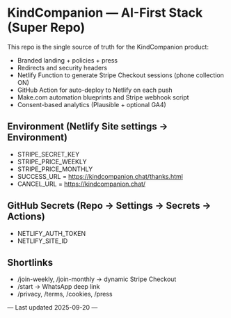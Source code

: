 # KindCompanion — AI-First Stack (Super Repo)

This repo is the single source of truth for the KindCompanion product:
- Branded landing + policies + press
- Redirects and security headers
- Netlify Function to generate Stripe Checkout sessions (phone collection ON)
- GitHub Action for auto-deploy to Netlify on each push
- Make.com automation blueprints and Stripe webhook script
- Consent-based analytics (Plausible + optional GA4)

## Environment (Netlify Site settings → Environment)
- STRIPE_SECRET_KEY
- STRIPE_PRICE_WEEKLY
- STRIPE_PRICE_MONTHLY
- SUCCESS_URL = https://kindcompanion.chat/thanks.html
- CANCEL_URL  = https://kindcompanion.chat/

## GitHub Secrets (Repo → Settings → Secrets → Actions)
- NETLIFY_AUTH_TOKEN
- NETLIFY_SITE_ID

## Shortlinks
- /join-weekly, /join-monthly → dynamic Stripe Checkout
- /start → WhatsApp deep link
- /privacy, /terms, /cookies, /press

— Last updated 2025-09-20 —
